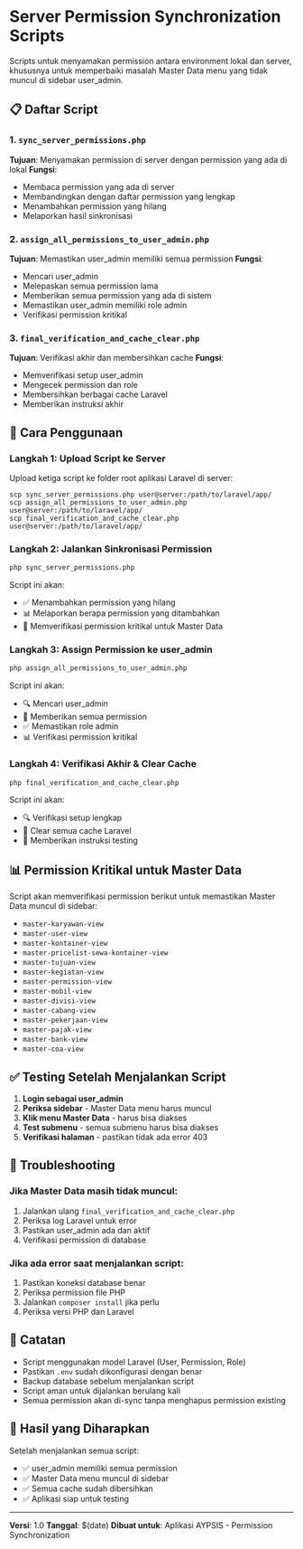 # Server Permission Synchronization Scripts

Scripts untuk menyamakan permission antara environment lokal dan server, khususnya untuk memperbaiki masalah Master Data menu yang tidak muncul di sidebar user_admin.

## 📋 Daftar Script

### 1. `sync_server_permissions.php`
**Tujuan**: Menyamakan permission di server dengan permission yang ada di lokal
**Fungsi**:
- Membaca permission yang ada di server
- Membandingkan dengan daftar permission yang lengkap
- Menambahkan permission yang hilang
- Melaporkan hasil sinkronisasi

### 2. `assign_all_permissions_to_user_admin.php`
**Tujuan**: Memastikan user_admin memiliki semua permission
**Fungsi**:
- Mencari user_admin
- Melepaskan semua permission lama
- Memberikan semua permission yang ada di sistem
- Memastikan user_admin memiliki role admin
- Verifikasi permission kritikal

### 3. `final_verification_and_cache_clear.php`
**Tujuan**: Verifikasi akhir dan membersihkan cache
**Fungsi**:
- Memverifikasi setup user_admin
- Mengecek permission dan role
- Membersihkan berbagai cache Laravel
- Memberikan instruksi akhir

## 🚀 Cara Penggunaan

### Langkah 1: Upload Script ke Server
Upload ketiga script ke folder root aplikasi Laravel di server:
```
scp sync_server_permissions.php user@server:/path/to/laravel/app/
scp assign_all_permissions_to_user_admin.php user@server:/path/to/laravel/app/
scp final_verification_and_cache_clear.php user@server:/path/to/laravel/app/
```

### Langkah 2: Jalankan Sinkronisasi Permission
```bash
php sync_server_permissions.php
```
Script ini akan:
- ✅ Menambahkan permission yang hilang
- 📊 Melaporkan berapa permission yang ditambahkan
- 🎯 Memverifikasi permission kritikal untuk Master Data

### Langkah 3: Assign Permission ke user_admin
```bash
php assign_all_permissions_to_user_admin.php
```
Script ini akan:
- 🔍 Mencari user_admin
- 🔧 Memberikan semua permission
- ✅ Memastikan role admin
- 📊 Verifikasi permission kritikal

### Langkah 4: Verifikasi Akhir & Clear Cache
```bash
php final_verification_and_cache_clear.php
```
Script ini akan:
- 🔍 Verifikasi setup lengkap
- 🔧 Clear semua cache Laravel
- 🎯 Memberikan instruksi testing

## 📊 Permission Kritikal untuk Master Data

Script akan memverifikasi permission berikut untuk memastikan Master Data muncul di sidebar:

- `master-karyawan-view`
- `master-user-view`
- `master-kontainer-view`
- `master-pricelist-sewa-kontainer-view`
- `master-tujuan-view`
- `master-kegiatan-view`
- `master-permission-view`
- `master-mobil-view`
- `master-divisi-view`
- `master-cabang-view`
- `master-pekerjaan-view`
- `master-pajak-view`
- `master-bank-view`
- `master-coa-view`

## ✅ Testing Setelah Menjalankan Script

1. **Login sebagai user_admin**
2. **Periksa sidebar** - Master Data menu harus muncul
3. **Klik menu Master Data** - harus bisa diakses
4. **Test submenu** - semua submenu harus bisa diakses
5. **Verifikasi halaman** - pastikan tidak ada error 403

## 🔧 Troubleshooting

### Jika Master Data masih tidak muncul:
1. Jalankan ulang `final_verification_and_cache_clear.php`
2. Periksa log Laravel untuk error
3. Pastikan user_admin ada dan aktif
4. Verifikasi permission di database

### Jika ada error saat menjalankan script:
1. Pastikan koneksi database benar
2. Periksa permission file PHP
3. Jalankan `composer install` jika perlu
4. Periksa versi PHP dan Laravel

## 📝 Catatan

- Script menggunakan model Laravel (User, Permission, Role)
- Pastikan `.env` sudah dikonfigurasi dengan benar
- Backup database sebelum menjalankan script
- Script aman untuk dijalankan berulang kali
- Semua permission akan di-sync tanpa menghapus permission existing

## 🎯 Hasil yang Diharapkan

Setelah menjalankan semua script:
- ✅ user_admin memiliki semua permission
- ✅ Master Data menu muncul di sidebar
- ✅ Semua cache sudah dibersihkan
- ✅ Aplikasi siap untuk testing

---

**Versi**: 1.0
**Tanggal**: $(date)
**Dibuat untuk**: Aplikasi AYPSIS - Permission Synchronization